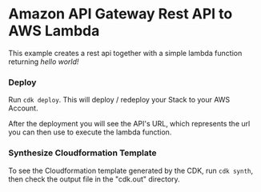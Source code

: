 # Amazon API Gateway Rest API to AWS Lambda

This example creates a rest api together with a simple lambda function returning *hello world!*

### Deploy
Run `cdk deploy`. This will deploy / redeploy your Stack to your AWS Account.

After the deployment you will see the API's URL, which represents the url you can then use to execute the lambda function.

### Synthesize Cloudformation Template
To see the Cloudformation template generated by the CDK, run `cdk synth`, then check the output file in the "cdk.out" directory.
